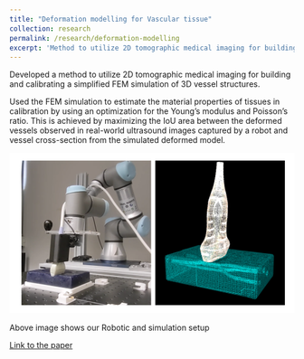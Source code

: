 ```yaml
---
title: "Deformation modelling for Vascular tissue"
collection: research
permalink: /research/deformation-modelling
excerpt: 'Method to utilize 2D tomographic medical imaging for building and calibrating a simplified FEM simulation of 3D vessel structures'
---
```


Developed a method to utilize 2D tomographic medical imaging for building and calibrating a simplified FEM simulation of 3D vessel structures.

Used the FEM simulation to estimate the material properties of tissues in calibration by using an optimization for the Young’s modulus and Poisson’s ratio. This is achieved by maximizing the IoU area between the deformed vessels observed in real-world ultrasound images captured by a robot and vessel cross-section from the simulated deformed model.

<img title="Deformation modelling setup" alt="Deformation modelling setup" src="/images/deformation-model.png">

Above image shows our Robotic and simulation setup

[Link to the paper](https://deformable-workshop.github.io/icra2023/spotlight/27-Bal-Spotlight.pdf)
